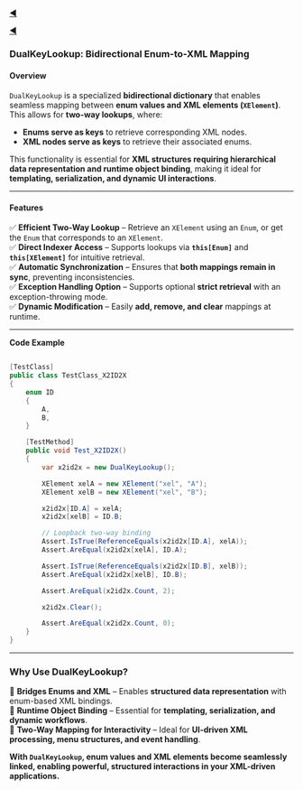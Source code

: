 ﻿[◀](../README.md)


[◀](../README.md)

### **DualKeyLookup: Bidirectional Enum-to-XML Mapping**

#### **Overview**

`DualKeyLookup` is a specialized **bidirectional dictionary** that enables seamless mapping between **enum values and XML elements (`XElement`)**. This allows for **two-way lookups**, where:
- **Enums serve as keys** to retrieve corresponding XML nodes.
- **XML nodes serve as keys** to retrieve their associated enums.

This functionality is essential for **XML structures requiring hierarchical data representation and runtime object binding**, making it ideal for **templating, serialization, and dynamic UI interactions**.

---

#### **Features**

✅ **Efficient Two-Way Lookup** – Retrieve an `XElement` using an `Enum`, or get the `Enum` that corresponds to an `XElement`.  
✅ **Direct Indexer Access** – Supports lookups via **`this[Enum]`** and **`this[XElement]`** for intuitive retrieval.  
✅ **Automatic Synchronization** – Ensures that **both mappings remain in sync**, preventing inconsistencies.  
✅ **Exception Handling Option** – Supports optional **strict retrieval** with an exception-throwing mode.  
✅ **Dynamic Modification** – Easily **add, remove, and clear** mappings at runtime.  

---


**Code Example**

```csharp

[TestClass]
public class TestClass_X2ID2X
{
    enum ID
    {
        A,
        B,
    }

    [TestMethod]
    public void Test_X2ID2X()
    {
        var x2id2x = new DualKeyLookup();

        XElement xelA = new XElement("xel", "A");
        XElement xelB = new XElement("xel", "B");

        x2id2x[ID.A] = xelA;
        x2id2x[xelB] = ID.B;

        // Loopback two-way binding
        Assert.IsTrue(ReferenceEquals(x2id2x[ID.A], xelA));
        Assert.AreEqual(x2id2x[xelA], ID.A);

        Assert.IsTrue(ReferenceEquals(x2id2x[ID.B], xelB));
        Assert.AreEqual(x2id2x[xelB], ID.B);

        Assert.AreEqual(x2id2x.Count, 2);

        x2id2x.Clear();

        Assert.AreEqual(x2id2x.Count, 0);
    }
}
```

___
### **Why Use DualKeyLookup?**  

🔹 **Bridges Enums and XML** – Enables **structured data representation** with enum-based XML bindings.  
🔹 **Runtime Object Binding** – Essential for **templating, serialization, and dynamic workflows**.  
🔹 **Two-Way Mapping for Interactivity** – Ideal for **UI-driven XML processing, menu structures, and event handling**.  

**With `DualKeyLookup`, enum values and XML elements become seamlessly linked, enabling powerful, structured interactions in your XML-driven applications.**  
~~~
